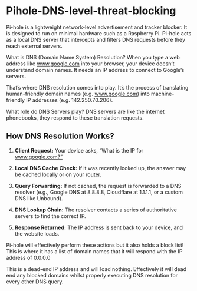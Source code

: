 # Pihole-DNS-level-threat-blocking
Pi-hole is a lightweight network-level advertisement and tracker blocker. It is designed to run on minimal hardware such as a Raspberry Pi. Pi-hole acts as a local DNS server that intercepts and filters DNS requests before they reach external servers. 

What is DNS (Domain Name System) Resolution? 
When you type a web address like www.google.com into your browser, your device doesn’t understand domain names. It needs an IP address to connect to Google’s servers. 

That’s where DNS resolution comes into play. It’s the process of translating human-friendly domain names (e.g. www.google.com) into machine-friendly IP addresses (e.g. 142.250.70.206). 

What role do DNS Servers play? 
DNS servers are like the internet phonebooks, they respond to these translation requests.


## How DNS Resolution Works?

1. **Client Request:**
Your device asks, “What is the IP for www.google.com?”


2. **Local DNS Cache Check:**
If it was recently looked up, the answer may be cached locally or on your router.


3. **Query Forwarding:**
If not cached, the request is forwarded to a DNS resolver (e.g., Google DNS at 8.8.8.8, Cloudflare at 1.1.1.1, or a custom DNS like Unbound).


4. **DNS Lookup Chain:**
The resolver contacts a series of authoritative servers to find the correct IP.

5. **Response Returned:**
The IP address is sent back to your device, and the website loads.


Pi-hole will effectively perform these actions but it also holds a block list! This is where it has a list of domain names that it will respond with the IP address of 0.0.0.0 

This is a dead-end IP address and will load nothing. Effectively it will dead end any blocked domains whilst properly executing DNS resolution for every other DNS query.
